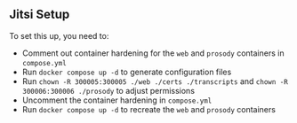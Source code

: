 ## Jitsi Setup

To set this up, you need to:
- Comment out container hardening for the `web` and `prosody` containers in `compose.yml`
- Run `docker compose up -d` to generate configuration files
- Run `chown -R 300005:300005 ./web ./certs ./transcripts` and `chown -R 300006:300006 ./prosody` to adjust permissions
- Uncomment the container hardening in `compose.yml`
- Run `docker compose up -d` to recreate the `web` and `prosody` containers 